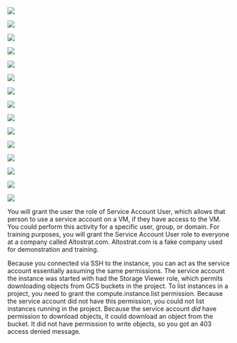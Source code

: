[![](https://lh6.googleusercontent.com/0YvzNsHkxh-jt3ED7pDN0kklgcnnrlFntasUtrj9RMu1SsSX0bL2i7rwt6ge1hU1txEJw-e3GNAoTzwJUnL2E5Oe6lY2i_ZfMhsmq-paJHcyYGC-gGXZX6HVn0-eW9053rCh32vtTnmp2elhzd7pCPtBx0QcN8DhjFDDOljnQ0YzXTb4G5FyCNFTlIW1Yw)](https://lh6.googleusercontent.com/0YvzNsHkxh-jt3ED7pDN0kklgcnnrlFntasUtrj9RMu1SsSX0bL2i7rwt6ge1hU1txEJw-e3GNAoTzwJUnL2E5Oe6lY2i_ZfMhsmq-paJHcyYGC-gGXZX6HVn0-eW9053rCh32vtTnmp2elhzd7pCPtBx0QcN8DhjFDDOljnQ0YzXTb4G5FyCNFTlIW1Yw)

[![](https://lh6.googleusercontent.com/PIyNFOOb3PWD73JrlzLqa7y5WEKYw6eFSNy3ZeyxumdlDdaQYlO_z9vePzWJw3rHgbKNZupOsiQ09P7twMItdTlSqWVNZZx_pZDz1POflgdsFcglqa6mwKUuQg5voq67OaI1WNMkiGQbvYXID8B4hw0CjKZCaYSbYpQhQtO8Ay2FO5G4qTu6UXan2GySsA)](https://lh6.googleusercontent.com/PIyNFOOb3PWD73JrlzLqa7y5WEKYw6eFSNy3ZeyxumdlDdaQYlO_z9vePzWJw3rHgbKNZupOsiQ09P7twMItdTlSqWVNZZx_pZDz1POflgdsFcglqa6mwKUuQg5voq67OaI1WNMkiGQbvYXID8B4hw0CjKZCaYSbYpQhQtO8Ay2FO5G4qTu6UXan2GySsA)

[![](https://lh6.googleusercontent.com/yh_SEJ15huFQKwZxp7jbm6MayajNfwN1gbLUD862wi931pjfCKXCAtCJLME5qhJtgx7N9sbw46WaUjom4_UchxA_fow_HZkxVIlfnZ9I85PzIDN-_1SHX_zW9Nwx-SXLJ-GVUUA0ZjaWMeKOk2cVIf3CPfKo2fPQZosdNFhaeel27L26v__hecbRg4xoeg)](https://lh6.googleusercontent.com/yh_SEJ15huFQKwZxp7jbm6MayajNfwN1gbLUD862wi931pjfCKXCAtCJLME5qhJtgx7N9sbw46WaUjom4_UchxA_fow_HZkxVIlfnZ9I85PzIDN-_1SHX_zW9Nwx-SXLJ-GVUUA0ZjaWMeKOk2cVIf3CPfKo2fPQZosdNFhaeel27L26v__hecbRg4xoeg)

[![](https://lh6.googleusercontent.com/ewkV-zPo6AFFbzNGRc7VKTjDX6oKvddZvvMKuvg2wlibCYX-7hqFbjEpQkvvDlbimd-oOnz3rodfaF_wy5GtRb87YVsK0DW_HnTs-RuOKfxpXNzKdTi6IEvKaZRdPIf9dxuLM5N6QI9jQ6OQiwr9WjZSTEi8-iFnh6fdknO4v_PKY7GP3LCkQTu5xj8T0g)](https://lh6.googleusercontent.com/ewkV-zPo6AFFbzNGRc7VKTjDX6oKvddZvvMKuvg2wlibCYX-7hqFbjEpQkvvDlbimd-oOnz3rodfaF_wy5GtRb87YVsK0DW_HnTs-RuOKfxpXNzKdTi6IEvKaZRdPIf9dxuLM5N6QI9jQ6OQiwr9WjZSTEi8-iFnh6fdknO4v_PKY7GP3LCkQTu5xj8T0g)

[![](https://lh3.googleusercontent.com/7gOTxT3LXHZjVIWIb02R-JMIPq2bkvM7urN1mk2pwe5G2N4UtbJnvY8Ls42xJbA9mFl5-UsYhr9sN_aZnCo7tMMzwRb-HSNqnda7sfsicIV2zNQFCsTGnopK4vwdYEEQ6tfU_y5sSU-XmsdV39SRZ1ng0fy1JTDAtIIE_CXcCyrCJSTa5Aj3Cy3BBPCz7w)](https://lh3.googleusercontent.com/7gOTxT3LXHZjVIWIb02R-JMIPq2bkvM7urN1mk2pwe5G2N4UtbJnvY8Ls42xJbA9mFl5-UsYhr9sN_aZnCo7tMMzwRb-HSNqnda7sfsicIV2zNQFCsTGnopK4vwdYEEQ6tfU_y5sSU-XmsdV39SRZ1ng0fy1JTDAtIIE_CXcCyrCJSTa5Aj3Cy3BBPCz7w)

[![](https://lh3.googleusercontent.com/h7wzg8IdE-rr4Vmz4z6C_lcdoJJgzjlQpXCF7f6Fiicwm6l3z-azKch1J-Pok3lvzw301uhoTVmtQz1bZFMCH_HQCWdIC3970EYmzaZcY9Su-LBsjfpmkMzupO5hcaTbyu1eNB13mDkKP9BU22rj_xOipUETkzpapcruxH9-GVciETbgQa3tEAbjzL2PSA)](https://lh3.googleusercontent.com/h7wzg8IdE-rr4Vmz4z6C_lcdoJJgzjlQpXCF7f6Fiicwm6l3z-azKch1J-Pok3lvzw301uhoTVmtQz1bZFMCH_HQCWdIC3970EYmzaZcY9Su-LBsjfpmkMzupO5hcaTbyu1eNB13mDkKP9BU22rj_xOipUETkzpapcruxH9-GVciETbgQa3tEAbjzL2PSA)

[![](https://lh3.googleusercontent.com/4iIPQipyggql2aGZQHOX0pDiU8LEx32k4ESd0Rra3BJ90EYzUxO-T3lW-XJsSgWvKHJiMr49unhdUzDozHehSO4lq18wE2RjMmhxD0Ak284lPxI6irFOKmOhD4dheAe4aEBY3e-Jn-LNlYyzAle9ZxXhnEHuYWuH5DnWMpiib0ZuILns338_O2aRh6j9WQ)](https://lh3.googleusercontent.com/4iIPQipyggql2aGZQHOX0pDiU8LEx32k4ESd0Rra3BJ90EYzUxO-T3lW-XJsSgWvKHJiMr49unhdUzDozHehSO4lq18wE2RjMmhxD0Ak284lPxI6irFOKmOhD4dheAe4aEBY3e-Jn-LNlYyzAle9ZxXhnEHuYWuH5DnWMpiib0ZuILns338_O2aRh6j9WQ)

[![](https://lh3.googleusercontent.com/vnXpaXScAM65zsgDUQjF7sC5A_K4v_EAGLFiMZruTMdTNU2dpR9yEP2qh8uR5MO6nF5x9CKaLCtC9b7p1rWsx_LcFHr__QfKCbHZrYPQf1tOco1nARW3Wlzj27PtIwm_lUWYFhDPLJ-YN0VDous8P6HSLx2p9vBTFfGWlXS95g3MJ2Ntxm6UgtCkaa-ejQ)](https://lh3.googleusercontent.com/vnXpaXScAM65zsgDUQjF7sC5A_K4v_EAGLFiMZruTMdTNU2dpR9yEP2qh8uR5MO6nF5x9CKaLCtC9b7p1rWsx_LcFHr__QfKCbHZrYPQf1tOco1nARW3Wlzj27PtIwm_lUWYFhDPLJ-YN0VDous8P6HSLx2p9vBTFfGWlXS95g3MJ2Ntxm6UgtCkaa-ejQ)

[![](https://lh6.googleusercontent.com/qcLR-OH3OiyA2URa3y-udV_3SIzrJyxdgiHrR6fQbdzcrjcL2V4KLNeqmQCCejoIonlb3w605AQ_E4kKrFQYSCfO90q1vqr7TzGdhcOpiu9sygQ30P837J8gdBQ3_RWN4EV6Rea3fJ8I2zRl2cGxL6WEDERa8umbyEngulrEA4kpX_Yk7HwgT-Ta8jcDFw)](https://lh6.googleusercontent.com/qcLR-OH3OiyA2URa3y-udV_3SIzrJyxdgiHrR6fQbdzcrjcL2V4KLNeqmQCCejoIonlb3w605AQ_E4kKrFQYSCfO90q1vqr7TzGdhcOpiu9sygQ30P837J8gdBQ3_RWN4EV6Rea3fJ8I2zRl2cGxL6WEDERa8umbyEngulrEA4kpX_Yk7HwgT-Ta8jcDFw)

[![](https://lh6.googleusercontent.com/Se8C9H04oOL3RiR053qAaCiLsTjy2IdPkcdCmsdMHIWC7tMMvABu3jov6GCbrKdshL5w0Pt8hnmdcvHp1m4VG-4UhG2cRDxA7V31ZNrEdqxsKT_a734yDvqhslSURzwBlp9rpn_ov-7rzjt2cqxyMPwSQn6F3V-d4nyyw74SbZOA5gJL0pHXgEJsfviY_w)](https://lh6.googleusercontent.com/Se8C9H04oOL3RiR053qAaCiLsTjy2IdPkcdCmsdMHIWC7tMMvABu3jov6GCbrKdshL5w0Pt8hnmdcvHp1m4VG-4UhG2cRDxA7V31ZNrEdqxsKT_a734yDvqhslSURzwBlp9rpn_ov-7rzjt2cqxyMPwSQn6F3V-d4nyyw74SbZOA5gJL0pHXgEJsfviY_w)

[![](https://lh4.googleusercontent.com/Hg5sYhB3OXCw040VeCCph7LKUFkILqQKOOZxTIkt3dmtqWZPV5P1RGy7H6C31uButlWOWtw5kBFQKHqAOjLQfFCMzv2J3cyN_A6UcLtpXTQ6BU1rte1c9uEtPDQrJkIpZLWnHF1_8mFBRTcrTD86ceQcCk8MWVCZyWaQtq9Eb7PfDvbIVHfRdZiu1YxOug)](https://lh4.googleusercontent.com/Hg5sYhB3OXCw040VeCCph7LKUFkILqQKOOZxTIkt3dmtqWZPV5P1RGy7H6C31uButlWOWtw5kBFQKHqAOjLQfFCMzv2J3cyN_A6UcLtpXTQ6BU1rte1c9uEtPDQrJkIpZLWnHF1_8mFBRTcrTD86ceQcCk8MWVCZyWaQtq9Eb7PfDvbIVHfRdZiu1YxOug)

[![](https://lh4.googleusercontent.com/43lEGMlPckHowpaKHn0xpaZSbjxzOUMfnnaYSEW_nkcR8bhtqFXNEbBMpuEFpJkJQ985scuMg5gSX7a8PFVdfN0YXtl_NGHcnKdQY2y4jnMugt9jOM0wCjKbm1qKzjXSxxhvx0Mdm7NZU30GpdmSM-iSk_e73FAWFXVD70mslJ7hbWbmhVw1JWv0HqHh_Q)](https://lh4.googleusercontent.com/43lEGMlPckHowpaKHn0xpaZSbjxzOUMfnnaYSEW_nkcR8bhtqFXNEbBMpuEFpJkJQ985scuMg5gSX7a8PFVdfN0YXtl_NGHcnKdQY2y4jnMugt9jOM0wCjKbm1qKzjXSxxhvx0Mdm7NZU30GpdmSM-iSk_e73FAWFXVD70mslJ7hbWbmhVw1JWv0HqHh_Q)

[![](https://lh4.googleusercontent.com/WrS5ybIvF2pO5vNc3bUXcgRjcQo2VVQ_9-RCzytF7sH7YFvDZNu1WXdSKIE02z79MqJQlerfFYuKN6FLg9IIJaTcOEEaCaXuPK5wjIxOgMv69UOwsO8hCfvArrkIUaBDOFJL5wx8LuoGb82BmYMQp4Z1OAwlHhOMnHdq7a1WEaMoQQmAoxOUehWvDiUJqA)](https://lh4.googleusercontent.com/WrS5ybIvF2pO5vNc3bUXcgRjcQo2VVQ_9-RCzytF7sH7YFvDZNu1WXdSKIE02z79MqJQlerfFYuKN6FLg9IIJaTcOEEaCaXuPK5wjIxOgMv69UOwsO8hCfvArrkIUaBDOFJL5wx8LuoGb82BmYMQp4Z1OAwlHhOMnHdq7a1WEaMoQQmAoxOUehWvDiUJqA)

[![](https://lh4.googleusercontent.com/MJ9ZF-qWmcoM-RBQDiEBgx25eZdcaaL2UkKtBQhLrsrct3JtkZf75jeDd98Uc9CD3XMRPgROI6EyUkfcLphX5NT9hV4oncqVWUCvkBbimsAAfiC0byDIV9npAkYzt8g7ZcNLr11gGVVDuVbfGgr3-LCjjmzSWeqjuCn_yzFRUCtpeTFp1hx0FqZl_jUHew)](https://lh4.googleusercontent.com/MJ9ZF-qWmcoM-RBQDiEBgx25eZdcaaL2UkKtBQhLrsrct3JtkZf75jeDd98Uc9CD3XMRPgROI6EyUkfcLphX5NT9hV4oncqVWUCvkBbimsAAfiC0byDIV9npAkYzt8g7ZcNLr11gGVVDuVbfGgr3-LCjjmzSWeqjuCn_yzFRUCtpeTFp1hx0FqZl_jUHew)

[![](https://lh4.googleusercontent.com/-vkNhMTBYmNFgIJf08c2Yffa8h6wQkNx7tnB-abdtzRa0XLU8RzPXAtNfCqw_eqq4wXQ2xryjBahUyMKBN-eFuGvoKBIgr-cnopM2szkgZrv2Vpn4LzRiiys4lg9tFGducT84qRsQ_d4ItyEJ8zyb7aJc0vwzY0Oz_kNlxS6JQ3_rsgciSU82JlaXpepzg)](https://lh4.googleusercontent.com/-vkNhMTBYmNFgIJf08c2Yffa8h6wQkNx7tnB-abdtzRa0XLU8RzPXAtNfCqw_eqq4wXQ2xryjBahUyMKBN-eFuGvoKBIgr-cnopM2szkgZrv2Vpn4LzRiiys4lg9tFGducT84qRsQ_d4ItyEJ8zyb7aJc0vwzY0Oz_kNlxS6JQ3_rsgciSU82JlaXpepzg)

You will grant the user the role of Service Account User, which allows that person to use a service account on a VM, if they have access to the VM. You could perform this activity for a specific user, group, or domain. For training purposes, you will grant the Service Account User role to everyone at a company called Altostrat.com. Altostrat.com is a fake company used for demonstration and training.

Because you connected via SSH to the instance, you can act as the service account essentially assuming the same permissions. The service account the instance was started with had the Storage Viewer role, which permits downloading objects from GCS buckets in the project. To list instances in a project, you need to grant the compute.instance.list permission. Because the service account did not have this permission, you could not list instances running in the project. Because the service account _did_ have permission to download objects, it could download an object from the bucket. It did not have permission to write objects, so you got an 403 access denied message.